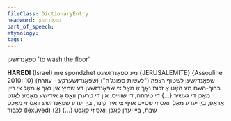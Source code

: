 ```yaml
---
fileClass: DictionaryEntry
headword: ספּאָנדזשען
part_of_speech: 
etymology: 
tags: 
---
```

ספּאָנדזשען
'to wash the floor'

𝐇𝐀𝐑𝐄𝐃𝐈 (Israel)
me spondzhet מע ספּאָנדזשעט {JERUSALEMITE} {Assouline 2010: 10}
שפּאָנדזשען 	 	לשטוף רצפה ("לעשות ספונג'ה") (שפּאָנדזשערקע – עוזרת)
ברוך-השם מע האָט אַ זכות נאָך אַ מאָל צי שפּאָנדזשען דע שמיץ אין נאָך אַ מאָל צי רײן מאַכן די געשיר {...} די טירחה, די שװײס, אין די טרערן װאָס אַ אידישע מאַמע לאָזט אַראָפּ, בײַ יעדע מאָל װאָס זי שטײט אויף צי איר קינד, בײַ יעדע שפּאָנדזשע װאָס זי מאַכט לכבוד (lexúved) שבת, בײַ יעדן קאָכן װאָס זי קאָכט {...} (2)
